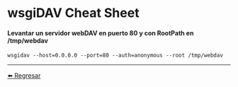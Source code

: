 # wsgiDAV Cheat Sheet

#### Levantar un servidor webDAV en puerto 80 y con RootPath en /tmp/webdav
```
wsgidav --host=0.0.0.0 --port=80 --auth=anonymous --root /tmp/webdav
```

---

[:arrow_left: Regresar](https://github.com/m4lal0/cheatsheets)